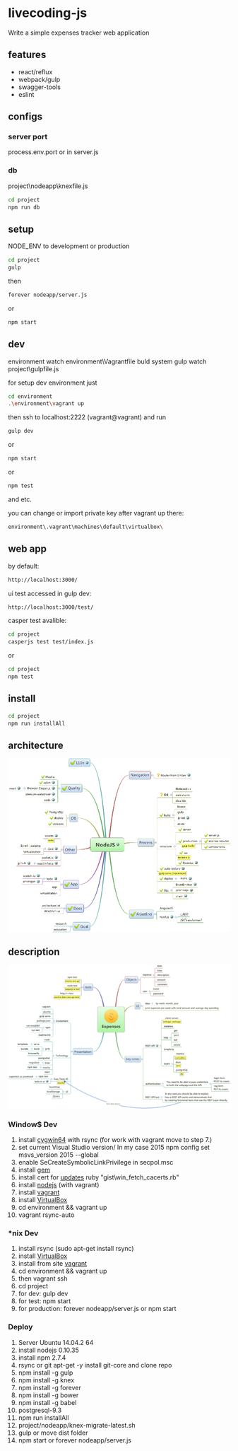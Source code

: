 # livecoding-js

Write a simple expenses tracker web application

## features
* react/reflux
* webpack/gulp
* swagger-tools
* eslint

## configs

### server port
process.env.port or in server.js

### db
project\nodeapp\knexfile.js

```bash
cd project
npm run db
```
## setup
NODE_ENV to development or production

```bash
cd project
gulp
```
then
```bash
forever nodeapp/server.js
```
or
```bash
npm start
```
## dev
environment watch environment\Vagrantfile
buld system gulp watch project\gulpfile.js

for setup dev environment just
```bash
cd environment
.\environment\vagrant up
```
then ssh to localhost:2222 (vagrant@vagrant) and run
```bash
gulp dev
```
or
```bash
npm start
```
or
```bash
npm test
```
and etc.

you can change or import private key after vagrant up there:
```bash
environment\.vagrant\machines\default\virtualbox\
```
## web app
by default:
```bash
http://localhost:3000/
```
ui test accessed in gulp dev:
```bash
http://localhost:3000/test/
```
casper test avalible:
```bash
cd project
casperjs test test/index.js
```
or
```bash
cd project
npm test
```
## install
```bash
cd project
npm run installAll
```
## architecture
![project architecture](/docs/architecture.png "architecture of project")

## description
![project description](/docs/description.png "description of project")

### Window$ Dev

1. install [cygwin64](https://cygwin.com/setup-x86.exe) with rsync
(for work with vagrant move to step 7.)
1. set current Visual Studio version/ In my case 2015
   npm config set msvs_version 2015 --global
1. enable SeCreateSymbolicLinkPrivilege in secpol.msc
1. install [gem](http://rubyinstaller.org/downloads/)
1. install cert for [updates](https://gist.github.com/fnichol/867550)
   ruby "gist\win_fetch_cacerts.rb"
1. install [nodejs](http://nodejs.org/download/)
(with vagrant)
1. install [vagrant](https://www.vagrantup.com/downloads.html)
1. install [VirtualBox](https://www.virtualbox.org/wiki/Downloads)
1. cd environment && vagrant up
1. vagrant rsync-auto

### *nix Dev

1. install rsync (sudo apt-get install rsync)
1. install [VirtualBox](https://www.virtualbox.org/wiki/Downloads)
1. install from site [vagrant](https://www.vagrantup.com/downloads.html)
1. cd environment && vagrant up
1. then vagrant ssh
1. cd project
1. for dev: gulp dev
1. for test: npm start
1. for production: forever nodeapp/server.js or npm start

### Deploy

1. Server Ubuntu 14.04.2 64
1. install nodejs 0.10.35
1. install npm 2.7.4
1. rsync or git apt-get -y install git-core and clone repo
1. npm install -g gulp
1. npm install -g knex
1. npm install -g forever
1. npm install -g bower
1. npm install -g babel
1. postgresql-9.3
1. npm run installAll
1. project/nodeapp/knex-migrate-latest.sh
1. gulp or move dist folder
1. npm start or forever nodeapp/server.js